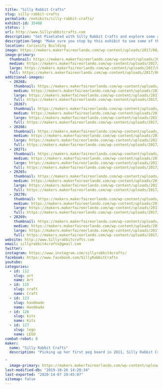 ```yaml
---
title: "Silly Rabbit Crafts"
slug: silly-rabbit-crafts
permalink: /exhibits/silly-rabbit-crafts/
exhibit-id: 35488
status: 1
url: http://www.Sillyrabbitcrafts.com
description: "Get Pixelated with Silly Rabbit Crafts and explore some awesome Perler items, and even make your OWN!"
description-long: "Make sure you stop by this exhibit to see some of the awesome things Lori has made with this beloved childhood craft! She will also have an area where you can make your own Perler creation! Whether it is a cute little Makey or something of your own design, you can let your imagination run free. Don't have time to make something at Maker Faire? Don't worry, Lori made kits for you to take home!"
location: Curiosity Building
image: https://makers.makerfaireorlando.com/wp-content/uploads/2017/08/MF-Tiny-Toons.jpg
image-primary:
  thumbnail: https://makers.makerfaireorlando.com/wp-content/uploads/2017/08/MF-Tiny-Toons-150x150.jpg
  medium: https://makers.makerfaireorlando.com/wp-content/uploads/2017/08/MF-Tiny-Toons.jpg
  large: https://makers.makerfaireorlando.com/wp-content/uploads/2017/08/MF-Tiny-Toons.jpg
  full: https://makers.makerfaireorlando.com/wp-content/uploads/2017/08/MF-Tiny-Toons.jpg
additional-images:
  - 20268:
    thumbnail: https://makers.makerfaireorlando.com/wp-content/uploads/2017/08/MF-Misc-Pic-150x150.png
    medium: https://makers.makerfaireorlando.com/wp-content/uploads/2017/08/MF-Misc-Pic.png
    large: https://makers.makerfaireorlando.com/wp-content/uploads/2017/08/MF-Misc-Pic.png
    full: https://makers.makerfaireorlando.com/wp-content/uploads/2017/08/MF-Misc-Pic.png
  - 20267:
    thumbnail: https://makers.makerfaireorlando.com/wp-content/uploads/2017/08/MF-Micro-150x150.png
    medium: https://makers.makerfaireorlando.com/wp-content/uploads/2017/08/MF-Micro.png
    large: https://makers.makerfaireorlando.com/wp-content/uploads/2017/08/MF-Micro.png
    full: https://makers.makerfaireorlando.com/wp-content/uploads/2017/08/MF-Micro.png
  - 20266:
    thumbnail: https://makers.makerfaireorlando.com/wp-content/uploads/2017/08/MF-Graphing-Pic-150x150.png
    medium: https://makers.makerfaireorlando.com/wp-content/uploads/2017/08/MF-Graphing-Pic.png
    large: https://makers.makerfaireorlando.com/wp-content/uploads/2017/08/MF-Graphing-Pic.png
    full: https://makers.makerfaireorlando.com/wp-content/uploads/2017/08/MF-Graphing-Pic.png
  - 20271:
    thumbnail: https://makers.makerfaireorlando.com/wp-content/uploads/2017/08/11737873_1122401744440988_3293701709016989450_n-150x150.jpg
    medium: https://makers.makerfaireorlando.com/wp-content/uploads/2017/08/11737873_1122401744440988_3293701709016989450_n-300x300.jpg
    large: https://makers.makerfaireorlando.com/wp-content/uploads/2017/08/11737873_1122401744440988_3293701709016989450_n.jpg
    full: https://makers.makerfaireorlando.com/wp-content/uploads/2017/08/11737873_1122401744440988_3293701709016989450_n.jpg
  - 20265:
    thumbnail: https://makers.makerfaireorlando.com/wp-content/uploads/2017/08/MF-GB-Pic-150x150.png
    medium: https://makers.makerfaireorlando.com/wp-content/uploads/2017/08/MF-GB-Pic.png
    large: https://makers.makerfaireorlando.com/wp-content/uploads/2017/08/MF-GB-Pic.png
    full: https://makers.makerfaireorlando.com/wp-content/uploads/2017/08/MF-GB-Pic.png
  - 20270:
    thumbnail: https://makers.makerfaireorlando.com/wp-content/uploads/2017/08/MF-SW-Pic-150x150.png
    medium: https://makers.makerfaireorlando.com/wp-content/uploads/2017/08/MF-SW-Pic.png
    large: https://makers.makerfaireorlando.com/wp-content/uploads/2017/08/MF-SW-Pic.png
    full: https://makers.makerfaireorlando.com/wp-content/uploads/2017/08/MF-SW-Pic.png
  - 20269:
    thumbnail: https://makers.makerfaireorlando.com/wp-content/uploads/2017/08/MF-Misc-Pic2-150x150.png
    medium: https://makers.makerfaireorlando.com/wp-content/uploads/2017/08/MF-Misc-Pic2.png
    large: https://makers.makerfaireorlando.com/wp-content/uploads/2017/08/MF-Misc-Pic2.png
    full: https://makers.makerfaireorlando.com/wp-content/uploads/2017/08/MF-Misc-Pic2.png
website: http://www.Sillyrabbitcrafts.com
email: sillyrabbit4crafts@gmail.com
twitter: 
instagram: https://www.instagram.com/sillyrabbit4crafts/
facebook: https://www.facebook.com/SillyRabbitCrafts
youtube: 
categories:
  - id: 112
    slug: art
    name: Art
  - id: 115
    slug: craft
    name: Craft
  - id: 123
    slug: handmade
    name: Handmade
  - id: 126
    slug: kits
    name: Kits
  - id: 127
    slug: lego
    name: LEGO
combat-robot: 0
maker:
  name: "Silly Rabbit Crafts"
  description: "Picking up her first peg board in 2011, Silly Rabbit Crafts now travels to 11 different states a year, with over 240+ shows under her belt! Silly Rabbit Crafts has melted over 27 million beads turning them into anything from Earrings to art, and even into fish tanks!

"
  image-primary: https://makers.makerfaireorlando.com/wp-content/uploads/2015/06/C44-Pac-Man-Set-12-1024x683.jpg
last-modified-db: "2019-10-26 14:28:34"
last-exported: "2020-14-07 20:45:07"
sitemap: false
---
```

